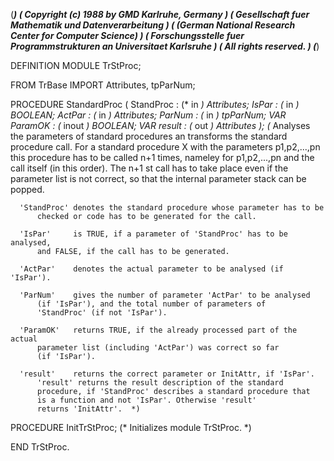 (******************************************************************************)
(* Copyright (c) 1988 by GMD Karlruhe, Germany				      *)
(* Gesellschaft fuer Mathematik und Datenverarbeitung			      *)
(* (German National Research Center for Computer Science)		      *)
(* Forschungsstelle fuer Programmstrukturen an Universitaet Karlsruhe	      *)
(* All rights reserved.							      *)
(******************************************************************************)

DEFINITION MODULE TrStProc;
 
   FROM TrBase IMPORT
      Attributes, tpParNum;
    

   PROCEDURE StandardProc
      (    StandProc : (* in    *) Attributes;
	   IsPar     : (* in    *) BOOLEAN;
	   ActPar    : (* in    *) Attributes;
	   ParNum    : (* in    *) tpParNum;
       VAR ParamOK   : (* inout *) BOOLEAN;
       VAR result    : (* out   *) Attributes );
   (* Analyses the parameters of standard procedures an transforms the standard
      procedure call.
      For a standard procedure X with the parameters p1,p2,...,pn this procedure
      has to be called n+1 times, nameley for p1,p2,...,pn and the call itself
      (in this order). The n+1 st call has to take place even if the parameter
      list is not correct, so that the internal parameter stack can be popped.
									     
      'StandProc' denotes the standard procedure whose parameter has to be
		  checked or code has to be generated for the call.

      'IsPar'     is TRUE, if a parameter of 'StandProc' has to be analysed,
		  and FALSE, if the call has to be generated.

      'ActPar'    denotes the actual parameter to be analysed (if 'IsPar').

      'ParNum'    gives the number of parameter 'ActPar' to be analysed 
		  (if 'IsPar'), and the total number of parameters of 
		  'StandProc' (if not 'IsPar').

      'ParamOK'   returns TRUE, if the already processed part of the actual 
		  parameter list (including 'ActPar') was correct so far 
		  (if 'IsPar').

      'result'    returns the correct parameter or InitAttr, if 'IsPar'.
		  'result' returns the result description of the standard 
		  procedure, if 'StandProc' describes a standard procedure that 
		  is a function and not 'IsPar'. Otherwise 'result' 
		  returns 'InitAttr'.  *)

   PROCEDURE InitTrStProc;
   (* Initializes module TrStProc.  *)
 
END TrStProc.
